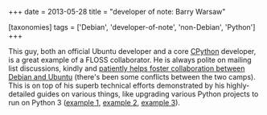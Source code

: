 +++
date = 2013-05-28
title = "developer of note: Barry Warsaw"

[taxonomies]
tags = ['Debian', 'developer-of-note', 'non-Debian', 'Python']
+++

This guy, both an official Ubuntu developer and a core [CPython]
developer, is a great example of a FLOSS collaborator. He is always
polite on mailing list discussions, kindly and [patiently helps foster
collaboration between Debian and Ubuntu] (there's been some conflicts
between the two camps). This is on top of his superb technical efforts
demonstrated by his highly-detailed guides on various things, like
upgrading various Python projects to run on Python 3 ([example 1],
[example 2], [example 3]).

  [CPython]: http://python.org
  [patiently helps foster collaboration between Debian and Ubuntu]: https://lists.debian.org/debian-devel/2013/05/msg01357.html
  [example 1]: http://www.wefearchange.org/2012/01/debian-package-for-python-2-and-3.html
  [example 2]: http://www.wefearchange.org/2012/01/python-3-porting-fun-redux.html
  [example 3]: http://www.wefearchange.org/2011/12/lessons-in-porting-to-python-3.html
